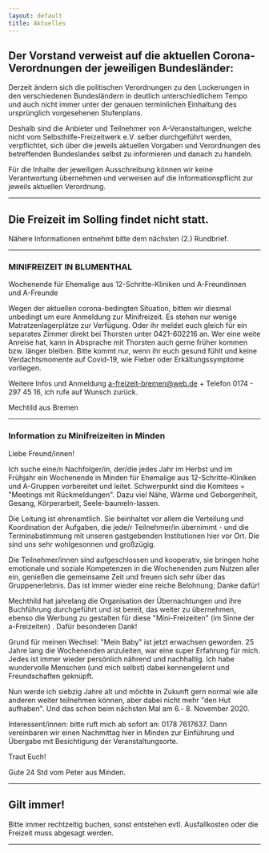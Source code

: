 ```yaml
---
layout: default
title: Aktuelles
---
```


## Der Vorstand verweist auf die aktuellen Corona-Verordnungen der jeweiligen Bundesländer:

Derzeit ändern sich die politischen Verordnungen zu den Lockerungen in den verschiedenen Bundesländern in deutlich unterschiedlichem Tempo und auch nicht immer unter der genauen terminlichen Einhaltung des ursprünglich vorgesehenen Stufenplans.

Deshalb sind die Anbieter und Teilnehmer von A-Veranstaltungen, welche nicht vom Selbsthilfe-Freizeitwerk e.V. selber durchgeführt werden, verpflichtet, sich über die jeweils aktuellen Vorgaben und Verordnungen des betreffenden Bundeslandes selbst zu informieren und danach zu handeln.

Für die Inhalte der jeweiligen Ausschreibung können wir keine Verantwortung übernehmen und verweisen auf die Informationspflicht zur jeweils aktuellen Verordnung.

------------------------------------------------------------------------------------------------------------------------

## Die Freizeit im Solling findet nicht statt.

Nähere Informationen entnehmt bitte dem nächsten (2.) Rundbrief. 

-------------------------------------------------------------------------------------------------------------------------

### MINIFREIZEIT IN BLUMENTHAL
Wochenende für Ehemalige aus 12-Schritte-Kliniken
und A-Freundinnen und A-Freunde

Wegen der aktuellen corona-bedingten Situation, bitten wir diesmal unbedingt um eure Anmeldung zur Minifreizeit.
Es stehen nur wenige Matratzenlagerplätze zur Verfügung. Oder ihr meldet euch gleich für ein separates Zimmer
direkt bei Thorsten unter 0421-602216 an.
Wer eine weite Anreise hat, kann in Absprache mit Thorsten auch gerne früher kommen bzw. länger bleiben.
Bitte kommt nur, wenn ihr euch gesund fühlt und keine Verdachtsmomente auf Covid-19, wie Fieber oder Erkältungssymptome
vorliegen.

Weitere Infos und Anmeldung a-freizeit-bremen@web.de + Telefon 0174 - 297 45 16, ich rufe auf Wunsch zurück.

Mechtild aus Bremen

-------------------------------------------------------------------------------------------------------------------------

### Information zu Minifreizeiten in Minden

Liebe Freund/innen!

Ich suche eine/n Nachfolger/in, der/die jedes Jahr im Herbst und im Frühjahr ein Wochenende in Minden für Ehemalige aus 12-Schritte-Kliniken und A-Gruppen vorbereitet und leitet. Schwerpunkt sind die Komitees = "Meetings mit Rückmeldungen". Dazu viel Nähe, Wärme und Geborgenheit, Gesang, Körperarbeit, Seele-baumeln-lassen.  

Die Leitung ist ehrenamtlich. Sie beinhaltet vor allem die Verteilung und Koordination der Aufgaben, die jede/r Teilnehmer/in übernimmt - und die Terminabstimmung mit unseren gastgebenden Institutionen hier vor Ort. Die sind uns sehr wohlgesonnen und großzügig. 

Die Teilnehmer/innen sind aufgeschlossen und kooperativ, sie bringen hohe emotionale und soziale Kompetenzen in die Wochenenden zum Nutzen aller ein, genießen die gemeinsame Zeit und freuen sich sehr über das Gruppenerlebnis. Das ist immer wieder eine reiche Belohnung; Danke dafür!

Mechthild hat jahrelang  die Organisation der Übernachtungen und ihre Buchführung durchgeführt und ist bereit, das weiter zu übernehmen, ebenso die Werbung zu gestalten für diese "Mini-Freizeiten" (im Sinne der a-Freizeiten) . Dafür besonderen Dank!

Grund für meinen Wechsel: "Mein Baby" ist jetzt erwachsen geworden. 25 Jahre lang die Wochenenden anzuleiten,  war eine super Erfahrung für mich. Jedes ist immer wieder persönlich nährend  und nachhaltig. Ich habe wundervolle Menschen (und mich selbst) dabei kennengelernt und Freundschaften geknüpft. 

Nun  werde  ich siebzig Jahre alt und möchte in Zukunft gern normal wie alle anderen weiter teilnehmen können, aber dabei nicht mehr "den Hut aufhaben". Und das schon beim  nächsten Mal am 6.- 8. November 2020.

Interessent/innen: bitte ruft mich ab sofort an: 0178 7617637. Dann vereinbaren wir einen Nachmittag hier in Minden zur Einführung und Übergabe mit Besichtigung der Veranstaltungsorte. 

Traut Euch!

Gute 24 Std vom Peter aus Minden. 

-----------------------------------------------------------------------------------------------------------------------------

## Gilt immer!

Bitte immer rechtzeitig buchen, sonst entstehen evtl.
Ausfallkosten oder die Freizeit muss abgesagt werden.

--------------------------------------------------------
